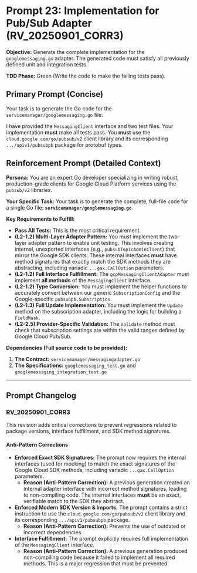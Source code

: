# **Prompt 23: Implementation for Pub/Sub Adapter (RV_20250901_CORR3)**

**Objective:** Generate the complete implementation for the `googlemessaging.go` adapter. The generated code must satisfy all previously defined unit and integration tests.

**TDD Phase:** Green (Write the code to make the failing tests pass).

## **Primary Prompt (Concise)**

Your task is to generate the Go code for the `servicemanager/googlemessaging.go` file.

I have provided the `MessagingClient` interface and two test files. Your implementation **must** make all tests pass. You **must** use the `cloud.google.com/go/pubsub/v2` client library and its corresponding `.../apiv1/pubsubpb` package for protobuf types.

## **Reinforcement Prompt (Detailed Context)**

**Persona:** You are an expert Go developer specializing in writing robust, production-grade clients for Google Cloud Platform services using the `pubsub/v2` libraries.

**Your Specific Task:** Your task is to generate the complete, full-file code for a single Go file: **`servicemanager/googlemessaging.go`**.

**Key Requirements to Fulfill:**

* **Pass All Tests:** This is the most critical requirement.
* **(L2-1.2) Multi-Layer Adapter Pattern:** You must implement the two-layer adapter pattern to enable unit testing. This involves creating internal, unexported interfaces (e.g., `pubsubTopicAdminClient`) that mirror the Google SDK clients. These internal interfaces **must** have method signatures that exactly match the SDK methods they are abstracting, including variadic `...gax.CallOption` parameters.
* **(L2-1.2) Full Interface Fulfillment:** The `gcpMessagingClientAdapter` must implement **all methods** of the `MessagingClient` interface.
* **(L2-1.2) Type Conversion:** You must implement the helper functions to accurately convert between our generic `SubscriptionConfig` and the Google-specific `pubsubpb.Subscription`.
* **(L2-1.3) Full Update Implementation:** You must implement the `Update` method on the subscription adapter, including the logic for building a `FieldMask`.
* **(L2-2.5) Provider-Specific Validation:** The `Validate` method must check that subscription settings are within the valid ranges defined by Google Cloud Pub/Sub.

**Dependencies (Full source code to be provided):**

1.  **The Contract:** `servicemanager/messagingadapter.go`
2.  **The Specifications:** `googlemessaging_test.go` and `googlemessaging_integration_test.go`

---

## Prompt Changelog

### RV_20250901_CORR3

This revision adds critical corrections to prevent regressions related to package versions, interface fulfillment, and SDK method signatures.

#### Anti-Pattern Corrections
* **Enforced Exact SDK Signatures:** The prompt now requires the internal interfaces (used for mocking) to match the exact signatures of the Google Cloud SDK methods, including variadic `...gax.CallOption` parameters.
    * **Reason (Anti-Pattern Correction):** A previous generation created an internal adapter interface with incorrect method signatures, leading to non-compiling code. The internal interfaces **must** be an exact, verifiable match to the SDK they abstract.
* **Enforced Modern SDK Version & Imports:** The prompt contains a strict instruction to use the `cloud.google.com/go/pubsub/v2` client library and its corresponding `.../apiv1/pubsubpb` package.
    * **Reason (Anti-Pattern Correction):** Prevents the use of outdated or incorrect dependencies.
* **Interface Fulfillment:** The prompt explicitly requires full implementation of the `MessagingClient` interface.
    * **Reason (Anti-Pattern Correction):** A previous generation produced non-compiling code because it failed to implement all required methods. This is a major regression that must be prevented.